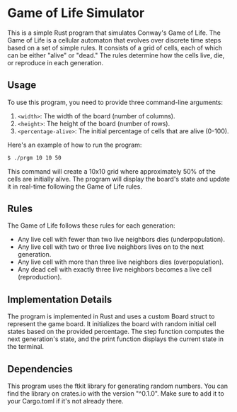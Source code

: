 # Game of Life Simulator

This is a simple Rust program that simulates Conway's Game of Life. The Game of Life is a cellular automaton that evolves over discrete time steps based on a set of simple rules. It consists of a grid of cells, each of which can be either "alive" or "dead." The rules determine how the cells live, die, or reproduce in each generation.

## Usage

To use this program, you need to provide three command-line arguments:

1. `<width>`: The width of the board (number of columns).
2. `<height>`: The height of the board (number of rows).
3. `<percentage-alive>`: The initial percentage of cells that are alive (0-100).

Here's an example of how to run the program:

```bash
$ ./prgm 10 10 50
```

This command will create a 10x10 grid where approximately 50% of the cells are initially alive. The program will display the board's state and update it in real-time following the Game of Life rules.


## Rules

The Game of Life follows these rules for each generation:

- Any live cell with fewer than two live neighbors dies (underpopulation).
- Any live cell with two or three live neighbors lives on to the next generation.
- Any live cell with more than three live neighbors dies (overpopulation).
- Any dead cell with exactly three live neighbors becomes a live cell (reproduction).

## Implementation Details

The program is implemented in Rust and uses a custom Board struct to represent the game board. It initializes the board with random initial cell states based on the provided percentage. The step function computes the next generation's state, and the print function displays the current state in the terminal.

## Dependencies

This program uses the ftkit library for generating random numbers. You can find the library on crates.io with the version "^0.1.0". Make sure to add it to your Cargo.toml if it's not already there.